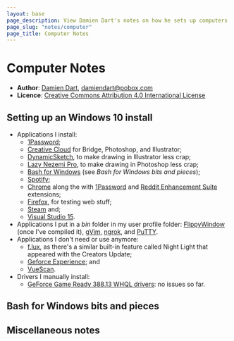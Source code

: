 ```yaml
---
layout: base
page_description: View Damien Dart's notes on how he sets up computers.
page_slug: "notes/computer"
page_title: Computer Notes
---
```



Computer Notes
==============

  - **Author**: [Damien Dart][1], <damiendart@pobox.com>
  - **Licence**: [Creative Commons Attribution 4.0 International License][2]

[1]: <https://www.robotinaponcho.net/>
[2]: <http://creativecommons.org/licenses/by/4.0/>


Setting up an Windows 10 install
--------------------------------

  - Applications I install:
    - [1Password][3];
    - [Creative Cloud][4] for Bridge, Photoshop, and Illustrator;
    - [DynamicSketch][5], to make drawing in Illustrator less crap;
    - [Lazy Nezemi Pro][6], to make drawing in Photoshop less crap;
    - [Bash for Windows][7] (see _Bash for Windows bits and pieces_);
    - [Spotify][8];
    - [Chrome][9] along the with [1Password][10] and [Reddit Enhancement
      Suite][11] extensions;
    - [Firefox][12], for testing web stuff;
    - [Steam][13] and;
    - [Visual Studio 15][14].
  - Applications I put in a _bin_ folder in my user profile folder:
    [FlippyWindow][15] (once I've compiled it), [gVim][16],
    [ngrok][17], and [PuTTY][18].
  - Applications I don't need or use anymore:
    - [f.lux][19], as there's a similar built-in feature called Night
      Light that appeared with the Creators Update;
    - [Geforce Experience][20]; and
    - [VueScan][21].
  - Drivers I manually install:
    - [GeForce Game Ready 388.13 WHQL drivers][22]: no issues so far.

[3]: <https://1password.com/>
[4]: <http://www.adobe.com/uk/>
[5]: <https://astutegraphics.com/software/dynamicsketch/>
[6]: <https://lazynezumi.com/>
[7]: <https://msdn.microsoft.com/en-gb/commandline/wsl/install_guide>
[8]: <https://www.spotify.com/uk/>
[9]: <https://www.google.com/chrome/>
[10]: <https://agilebits.com/onepassword/extensions>
[11]: <https://redditenhancementsuite.com/>
[12]: <https://www.mozilla.org/en-GB/firefox/new/>
[13]: <http://store.steampowered.com/>
[14]: <https://www.visualstudio.com/>
[15]: <https://www.robotinaponcho.net/git/?p=flippywindow.git>
[16]: <https://vim.sourceforge.io/>
[17]: <https://ngrok.com/>
[18]: <http://www.chiark.greenend.org.uk/~sgtatham/putty/>
[19]: <https://justgetflux.com/>
[20]: <https://www.nvidia.co.uk/geforce/geforce-experience/>
[21]: <https://www.hamrick.com/>
[22]: <https://www.geforce.com/drivers>


Bash for Windows bits and pieces
--------------------------------


Miscellaneous notes
-------------------
